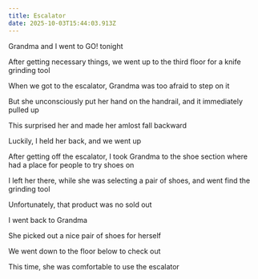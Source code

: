 ```yaml
---
title: Escalator
date: 2025-10-03T15:44:03.913Z
---
```


Grandma and I went to GO! tonight

After getting necessary things, we went up to the third floor for a knife grinding tool

When we got to the escalator, Grandma was too afraid to step on it

But she unconsciously put her hand on the handrail, and it immediately pulled up

This surprised her and made her amlost fall backward

Luckily, I held her back, and we went up

After getting off the escalator, I took Grandma to the shoe section where had a place for people to try shoes on

I left her there, while she was selecting a pair of shoes, and went find the grinding tool

Unfortunately, that product was no sold out

I went back to Grandma

She picked out a nice pair of shoes for herself

We went down to the floor below to check out

This time, she was comfortable to use the escalator
